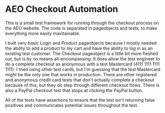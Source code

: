 # AEO Checkout Automation

This is a small test framework for running through the checkout process on the AEO website. The code is separated in pageobjects and tests, to make everything more easily maintainable. 

I built very basic Login and Product pageobjects because I mostly needed the ability to add a product to my cart and have the ability to log in as an existing test customer. The Checkout pageobject is a little bit more fleshed out, but is by no means all-encompassing. It does allow the test engineer to do a complete checkout as anonymous with a test Mastercard (4111 1111 1111 1111). I tried using other test cards, but I'm guessing that the test Mastercard might be the only one that works in production. There are other registered and anonymous credit card tests that don't actually complete a checkout because of this, but they do step through different checkout flows. There is also a PayPal checkout test that stops at clicking the PayPal button.

All of the tests have assertions to ensure that the test isn't returning false positives and communicates potential issues throughout the test.
